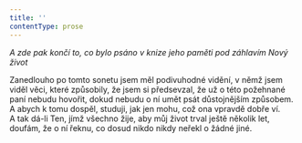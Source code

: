 ```yaml
---
title: ''
contentType: prose
---
```


<section>

_A zde pak končí to, co bylo psáno v knize jeho paměti pod záhlavím Nový život_

</section>

<section>

Zanedlouho po tomto sonetu jsem měl podivuhodné vidění, v němž jsem viděl věci, které způsobily, že jsem si předsevzal, že už o této požehnané paní nebudu hovořit, dokud nebudu o ní umět psát důstojnějším způsobem. A abych k tomu dospěl, studuji, jak jen mohu, což ona vpravdě dobře ví. A tak dá-li Ten, jímž všechno žije, aby můj život trval ještě několik let, doufám, že o ní řeknu, co dosud nikdo nikdy neřekl o žádné jiné.

</section>

